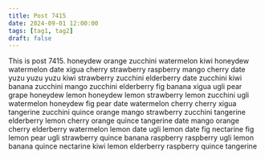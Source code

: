 ```yaml
---
title: Post 7415
date: 2024-09-01 12:00:00
tags: [tag1, tag2]
draft: false
---
```

This is post 7415.
honeydew
orange
zucchini
watermelon
kiwi
honeydew
watermelon
date
xigua
cherry
strawberry
raspberry
mango
cherry
date
yuzu
yuzu
yuzu
kiwi
strawberry
zucchini
elderberry
date
zucchini
kiwi
banana
zucchini
mango
zucchini
elderberry
fig
banana
xigua
ugli
pear
grape
honeydew
lemon
honeydew
lemon
strawberry
lemon
zucchini
ugli
watermelon
honeydew
fig
pear
date
watermelon
cherry
cherry
xigua
tangerine
zucchini
quince
orange
mango
strawberry
zucchini
tangerine
elderberry
lemon
cherry
orange
quince
tangerine
date
mango
orange
cherry
elderberry
watermelon
lemon
date
ugli
lemon
date
fig
nectarine
fig
lemon
pear
ugli
strawberry
quince
banana
raspberry
raspberry
ugli
lemon
banana
quince
nectarine
kiwi
lemon
elderberry
raspberry
quince
tangerine
